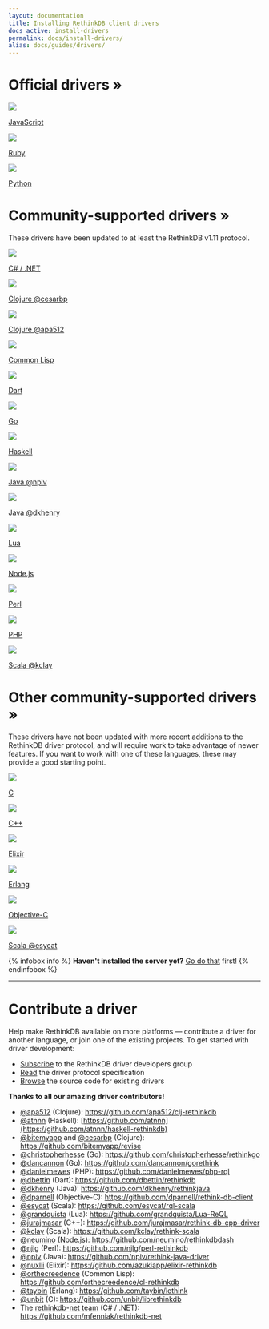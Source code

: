 ```yaml
---
layout: documentation
title: Installing RethinkDB client drivers
docs_active: install-drivers
permalink: docs/install-drivers/
alias: docs/guides/drivers/
---
```


<div class="icon-box-category">
    <h1>Official drivers &raquo;</h1>
    <a class="icon-box driver-language" href="javascript/">
        <img src="/assets/images/docs/driver-languages/javascript.png" />
        <p class="name">JavaScript</p>
    </a>
    <a class="icon-box driver-language" href="ruby/">
        <img src="/assets/images/docs/driver-languages/ruby.png" />
        <p class="name">Ruby</p>
    </a>
    <a class="icon-box driver-language" href="python/">
        <img src="/assets/images/docs/driver-languages/python.png" />
        <p class="name">Python</p>
    </a>
</div>

<div class="icon-box-category">
    <h1>Community-supported drivers &raquo;</h1>
    <p>These drivers have been updated to at least the RethinkDB v1.11 protocol.</p>
    <a class="mini icon-box driver-language" href="https://github.com/mfenniak/rethinkdb-net">
        <img src="/assets/images/docs/driver-languages/csharp.png" />
        <p class="name">C# / .NET</p>
    </a>
    <a class="mini icon-box driver-language" href="https://github.com/bitemyapp/revise">
        <img src="/assets/images/docs/driver-languages/clojure.png" />
        <p class="name smaller-font">Clojure <span class="driver-author">@cesarbp</span></p>
    </a>
    <a class="mini icon-box driver-language" href="https://github.com/apa512/clj-rethinkdb">
        <img src="/assets/images/docs/driver-languages/clojure.png" />
        <p class="name smaller-font">Clojure <span class="driver-author">@apa512</span></p>
    </a>
    <a class="mini icon-box driver-language" href="https://github.com/orthecreedence/cl-rethinkdb">
        <img src="/assets/images/docs/driver-languages/commonlisp.png" />
        <p class="name smaller-font">Common Lisp</p>
    </a>
    <a class="mini icon-box driver-language" href="https://github.com/dbettin/rethinkdb">
        <img src="/assets/images/docs/driver-languages/dart.png" />
        <p class="name smaller-font">Dart</p>
    </a>
    <a class="mini icon-box driver-language" href="https://github.com/dancannon/gorethink">
        <img src="/assets/images/docs/driver-languages/go.png" />
        <p class="name">Go</p>
    </a>
    <a class="mini icon-box driver-language" href="http://hackage.haskell.org/package/rethinkdb">
        <img src="/assets/images/docs/driver-languages/haskell.png" />
        <p class="name">Haskell</p>
    </a>
    <a class="mini icon-box driver-language" href="https://github.com/npiv/rethink-java-driver">
        <img src="/assets/images/docs/driver-languages/java.png" />
        <p class="name">Java <span class="driver-author">@npiv</span></p>
    </a>
    <a class="mini icon-box driver-language" href="https://github.com/dkhenry/rethinkjava">
        <img src="/assets/images/docs/driver-languages/java.png" />
        <p class="name">Java <span class="driver-author">@dkhenry</span></p>
    </a>
    <a class="mini icon-box driver-language" href="https://github.com/grandquista/Lua-ReQL">
        <img src="/assets/images/docs/driver-languages/lua.png" />
        <p class="name">Lua</p>
    </a>
    <a class="mini icon-box driver-language" href="https://github.com/neumino/rethinkdbdash">
        <img src="/assets/images/docs/driver-languages/nodejs.png" />
        <p class="name">Node.js</p>
    </a>
    <a class="mini icon-box driver-language" href="https://github.com/njlg/perl-rethinkdb">
        <img src="/assets/images/docs/driver-languages/perl.png" />
        <p class="name">Perl</p>
    </a>
    <a class="mini icon-box driver-language" href="http://danielmewes.github.io/php-rql/">
        <img src="/assets/images/docs/driver-languages/php.png" />
        <p class="name">PHP</p>
    </a>
    <a class="mini icon-box driver-language" href="https://github.com/kclay/rethink-scala">
        <img src="/assets/images/docs/driver-languages/scala.png" />
        <p class="name">Scala <span class="driver-author">@kclay</span></p>
    </a>
</div>

<div class="icon-box-category">
    <h1>Other community-supported drivers &raquo;</h1>
    <p>These drivers have not been updated with more recent additions to the RethinkDB driver protocol, and will require work to take advantage of newer features. If you want to work with one of these languages, these may provide a good starting point.</p>
    <a class="mini icon-box driver-language" href="https://github.com/unbit/librethinkdb">
        <img src="/assets/images/docs/driver-languages/c.png" />
        <p class="name">C</p>
    </a>
    <a class="mini icon-box driver-language" href="https://github.com/jurajmasar/rethink-db-cpp-driver">
        <img src="/assets/images/docs/driver-languages/cpp.png" />
        <p class="name">C++</p>
    </a>
    <a class="mini icon-box driver-language" href="https://github.com/azukiapp/elixir-rethinkdb">
        <img src="/assets/images/docs/driver-languages/elixir.png" />
        <p class="name">Elixir</p>
    </a>
    <a class="mini icon-box driver-language" href="https://github.com/taybin/lethink">
        <img src="/assets/images/docs/driver-languages/erlang.png" />
        <p class="name">Erlang</p>
    </a>
    <a class="mini icon-box driver-language" href="https://github.com/dparnell/rethink-db-client">
        <img src="/assets/images/docs/driver-languages/objc.png" />
        <p class="name">Objective-C</p>
    </a>
    <a class="mini icon-box driver-language" href="https://github.com/esycat/rql-scala">
        <img src="/assets/images/docs/driver-languages/scala.png" />
        <p class="name">Scala <span class="driver-author">@esycat</span></p>
    </a>
</div>


{% infobox info %}
    <strong>Haven't installed the server yet?</strong> <a href="/install">Go do that</a> first!
{% endinfobox %}

---

# Contribute a driver #

Help make RethinkDB available on more platforms &mdash; contribute a
driver for another language, or join one of the existing projects. To
get started with driver development:

- [Subscribe](https://groups.google.com/forum/?fromgroups=#!forum/rethinkdb-dev) to the RethinkDB driver developers group
- [Read](/docs/driver-spec/) the driver protocol specification
- [Browse](https://github.com/rethinkdb/rethinkdb/tree/v{{site.version.major}}.x/drivers) the source code for existing drivers

__Thanks to all our amazing driver contributors!__

- [@apa512](https://github.com/apa512) (Clojure): <https://github.com/apa512/clj-rethinkdb>
- [@atnnn](https://github.com/atnnn) (Haskell): [https://github.com/atnnn](https://github.com/atnnn/haskell-rethinkdb)
- [@bitemyapp](https://github.com/bitemyapp) and [@cesarbp](https://github.com/cesarbp) (Clojure): <https://github.com/bitemyapp/revise>
- [@christopherhesse](https://github.com/christopherhesse) (Go): <https://github.com/christopherhesse/rethinkgo>
- [@dancannon](https://github.com/dancannon) (Go): <https://github.com/dancannon/gorethink>
- [@danielmewes](https://github.com/danielmewes) (PHP): <https://github.com/danielmewes/php-rql>
- [@dbettin](https://github.com/dbettin) (Dart): <https://github.com/dbettin/rethinkdb>
- [@dkhenry](https://github.com/dkhenry) (Java): <https://github.com/dkhenry/rethinkjava>
- [@dparnell](https://github.com/dparnell) (Objective-C): <https://github.com/dparnell/rethink-db-client>
- [@esycat](https://github.com/esycat) (Scala): <https://github.com/esycat/rql-scala>
- [@grandquista](https://github.com/grandquista) (Lua): <https://github.com/grandquista/Lua-ReQL>
- [@jurajmasar](https://github.com/jurajmasar) (C++): <https://github.com/jurajmasar/rethink-db-cpp-driver>
- [@kclay](https://github.com/kclay) (Scala): <https://github.com/kclay/rethink-scala>
- [@neumino](https://github.com/neumino) (Node.js): <https://github.com/neumino/rethinkdbdash>
- [@njlg](https://github.com/njlg) (Perl): <https://github.com/njlg/perl-rethinkdb>
- [@npiv](https://github.com/npiv/) (Java): <https://github.com/npiv/rethink-java-driver>
- [@nuxlli](https://github.com/nuxlli) (Elixir): <https://github.com/azukiapp/elixir-rethinkdb>
- [@orthecreedence](https://github.com/orthecreedence) (Common Lisp): <https://github.com/orthecreedence/cl-rethinkdb>
- [@taybin](https://github.com/taybin) (Erlang): <https://github.com/taybin/lethink>
- [@unbit](https://github.com/unbit) (C): <https://github.com/unbit/librethinkdb>
- The [rethinkdb-net team](https://github.com/mfenniak/rethinkdb-net/graphs/contributors) (C# / .NET): <https://github.com/mfenniak/rethinkdb-net>
